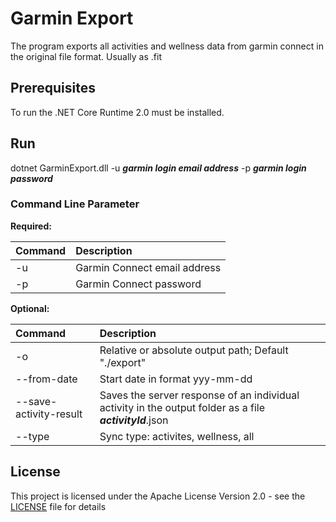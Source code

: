 # Garmin Export

The program exports all activities and wellness data from garmin connect in the original file format. Usually as .fit

## Prerequisites

To run the .NET Core Runtime 2.0 must be installed.

## Run

dotnet GarminExport.dll -u ***garmin login email address*** -p ***garmin login password***

### Command Line Parameter

**Required:**

| Command   |      Description      |
|:----------|:-------------|
| -u |Garmin Connect email address |
| -p |Garmin Connect password   |


**Optional:**

| Command   |      Description      |
|:----------|:-------------|
| -o |Relative or absolute output path; Default "./export" |
| --from-date	 |Start date in format yyy-mm-dd   |
| --save-activity-result |Saves the server response of an individual activity in the output folder as a file ***activityId***.json   |
| --type	 |Sync type: activites, wellness, all   |

## License

This project is licensed under the Apache License Version 2.0 - see the [LICENSE](LICENSE) file for details
